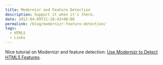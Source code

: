 ```yaml
---
title: Modernizr and Feature Detection
description: Support it when it's there.
date: 2012-04-09T21:18:43+00:00
permalink: /blog/modernizr-feature-detection/
tags:
  - HTML5
  - Links
---
```


Nice tutorial on Modernizr and feature detection: [Use Modernizr to Detect HTML5 Features](http://html5doctor.com/using-modernizr-to-detect-html5-features-and-provide-fallbacks/).